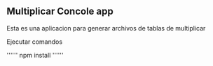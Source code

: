 

## Multiplicar Concole app

Esta es una aplicacion para generar archivos de tablas de multiplicar 


Ejecutar comandos

''''''
npm install
''''''